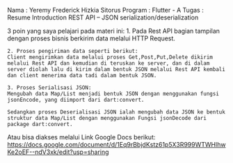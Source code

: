 Nama		: Yeremy Frederick Hizkia Sitorus
Program	: Flutter - A 
Tugas		: Resume Introduction REST API – JSON serialization/deserialization

3 poin yang saya pelajari pada materi ini:
    1. Pada Rest API bagian tampilan dengan proses bisnis berkirim data melalui HTTP Request.

    2. Proses pengiriman data seperti berikut:
    Client mengirimkan data melalui proses Get,Post,Put,Delete dikirim melalui Rest API dan kemudian di teruskan ke server, dan di dalam server diolah lalu di kirim dalam bentuk JSON melalui Rest API kembali dan client menerima data tadi dalam bentuk JSON.

    3. Proses Serialisasi JSON:
    Mengubah data Map/List menjadi bentuk JSON dengan menggunakan fungsi jsonEncode, yang diimport dari dart:convert.

    Sedangkan proses Deserialisasi JSON ialah mengubah data JSON ke bentuk struktur data Map/List dengan menggunakan Fungsi jsonDecode dari package dart:convert.


Atau bisa diakses melalui Link Google Docs berikut:
https://docs.google.com/document/d/1Eq9rBbjdKstz61p5X3R999WTWHlhwKe2oEF--ndV3xk/edit?usp=sharing
